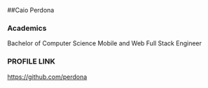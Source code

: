 ##Caio Perdona

### Academics
Bachelor of Computer Science
Mobile and Web Full Stack Engineer


### PROFILE LINK
https://github.com/perdona